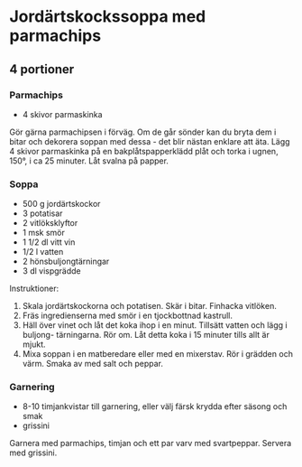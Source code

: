 # Jordärtskockssoppa med parmachips

## 4 portioner

### Parmachips

-   4 skivor parmaskinka

Gör gärna parmachipsen i förväg. Om de går sönder kan du bryta dem i
bitar och dekorera soppan med dessa - det blir nästan enklare att äta.
Lägg 4 skivor parmaskinka på en bakplåtspapperklädd plåt och torka i
ugnen, 150°, i ca 25 minuter. Låt svalna på papper.

### Soppa

-   500 g jordärtskockor
-   3 potatisar
-   2 vitlöksklyftor
-   1 msk smör
-   1 1/2 dl vitt vin
-   1/2 l vatten
-   2 hönsbuljongtärningar
-   3 dl vispgrädde

Instruktioner:

1.  Skala jordärtskockorna och potatisen. Skär i bitar. Finhacka
    vitlöken.
2.  Fräs ingredienserna med smör i en tjockbottnad kastrull.
3.  Häll över vinet och låt det koka ihop i en minut. Tillsätt vatten
    och lägg i buljong- tärningarna. Rör om. Låt detta koka i 15 minuter
    tills allt är mjukt.
4.  Mixa soppan i en matberedare eller med en mixerstav. Rör i grädden
    och värm. Smaka av med salt och peppar.

### Garnering

-   8-10 timjankvistar till garnering, eller välj färsk krydda efter
    säsong och smak
-   grissini

Garnera med parmachips, timjan och ett par varv med svartpeppar. Servera
med grissini.
